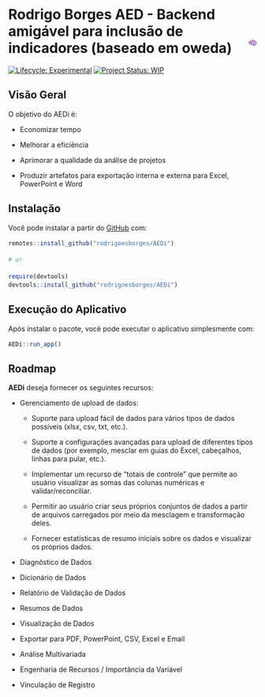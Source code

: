 
<!-- README.md is generated from README.Rmd. Please edit that file -->

# 

# Rodrigo Borges AED - Backend amigável para inclusão de indicadores (baseado em oweda) <img src='man/figures/logo.png' align="right" height="13.5" />

<!-- badges: start -->

[![Lifecycle:
Experimental](https://img.shields.io/badge/lifecycle-experimental-orange.svg)](https://www.tidyverse.org/lifecycle/#experimental)
[![Project Status:
WIP](https://www.repostatus.org/badges/latest/wip.svg)](http://www.repostatus.org/#wip)
<!-- badges: end -->

## Visão Geral

O objetivo do AEDi é:

- Economizar tempo

- Melhorar a eficiência

- Aprimorar a qualidade da análise de projetos

- Produzir artefatos para exportação interna e externa para Excel,
  PowerPoint e Word

## Instalação

Você pode instalar a partir do [GitHub](https://github.com/) com:

``` r
remotes::install_github("rodrigoesborges/AEDi")

# or

require(devtools)
devtools::install_github("rodrigoesborges/AEDi")
```

## Execução do Aplicativo

Após instalar o pacote, você pode executar o aplicativo simplesmente
com:

``` r
AEDi::run_app()
```

## Roadmap

**AEDi** deseja fornecer os seguintes recursos:

- Gerenciamento de upload de dados:

  - Suporte para upload fácil de dados para vários tipos de dados
    possíveis (xlsx, csv, txt, etc.).

  - Suporte a configurações avançadas para upload de diferentes tipos de
    dados (por exemplo, mesclar em guias do Excel, cabeçalhos, linhas
    para pular, etc.).

  - Implementar um recurso de “totais de controle” que permite ao
    usuário visualizar as somas das colunas numéricas e
    validar/reconciliar.

  - Permitir ao usuário criar seus próprios conjuntos de dados a partir
    de arquivos carregados por meio da mesclagem e transformação deles.

  - Fornecer estatísticas de resumo iniciais sobre os dados e visualizar
    os próprios dados.

- Diagnóstico de Dados

- Dicionário de Dados

- Relatório de Validação de Dados

- Resumos de Dados

- Visualização de Dados

- Exportar para PDF, PowerPoint, CSV, Excel e Email

- Análise Multivariada

- Engenharia de Recursos / Importância da Variável

- Vinculação de Registro
